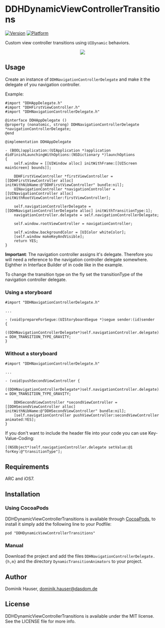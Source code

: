# DDHDynamicViewControllerTransitions

[![Version](http://cocoapod-badges.herokuapp.com/v/DDHDynamicViewControllerTransitions/badge.png)](http://cocoadocs.org/docsets/DDHDynamicViewControllerTransitions)
[![Platform](http://cocoapod-badges.herokuapp.com/p/DDHDynamicViewControllerTransitions/badge.png)](http://cocoadocs.org/docsets/DDHDynamicViewControllerTransitions)

Custom view controller transitions using `UIDynamic` behaviors.

<p align="center"><img src="http://recordit.co/S508shUd4K.gif"/></p>


## Usage

Create an instance of `DDHNavigationControllerDelegate` and make it the delegate of you navigation controller.

Example:

```objc
#import "DDHAppDelegate.h"
#import "DDHFirstViewController.h"
#import "DDHNavigationControllerDelegate.h"

@interface DDHAppDelegate ()
@property (nonatomic, strong) DDHNavigationControllerDelegate *navigationControllerDelegate;
@end

@implementation DDHAppDelegate

- (BOOL)application:(UIApplication *)application didFinishLaunchingWithOptions:(NSDictionary *)launchOptions
{
    self.window = [[UIWindow alloc] initWithFrame:[[UIScreen mainScreen] bounds]];

    DDHFirstViewController *firstViewController = [[DDHFirstViewController alloc] initWithNibName:@"DDHFirstViewController" bundle:nil];
    UINavigationController *navigationController = [[UINavigationController alloc] initWithRootViewController:firstViewController];
    
    self.navigationControllerDelegate = [[DDHNavigationControllerDelegate alloc] initWithTransitionType:1];
    navigationController.delegate = self.navigationControllerDelegate;
    
    self.window.rootViewController = navigationController;
    
    self.window.backgroundColor = [UIColor whiteColor];
    [self.window makeKeyAndVisible];
    return YES;
}

```

**Important**: The navigation controller assigns it's delegate. Therefore you will need a reference to the navigation controller delegate somewhere. Eighther in Interface Builder of in code like in the example.

To change the transition type on the fly set the transitionType of the navigation controller delegate.

### Using a storyboard

```objc
#import "DDHNavigationControllerDelegate.h"

...

- (void)prepareForSegue:(UIStoryboardSegue *)segue sender:(id)sender
{
    ((DDHNavigationControllerDelegate*)self.navigationController.delegate).transitionType = DDH_TRANSITION_TYPE_GRAVITY;
}
```

### Without a storyboard

```objc
#import "DDHNavigationControllerDelegate.h"

...

- (void)pushSecondViewController {
    ((DDHNavigationControllerDelegate*)self.navigationController.delegate).transitionType = DDH_TRANSITION_TYPE_GRAVITY;

    DDHSecondViewController *secondViewController = [[DDHSecondViewController alloc] initWithNibName:@"DDHSecondViewController" bundle:nil];
    [self.navigationController pushViewController:secondViewController animated:YES];
}
```

If you don't want to include the header file into your code you can use Key-Value-Coding:

```objc
[(NSObject*)self.navigationController.delegate setValue:@1 forKey:@"transitionType"];
```

## Requirements

ARC and iOS7.

## Installation

### Using CocoaPods

DDHDynamicViewControllerTransitions is available through [CocoaPods](http://cocoapods.org), to install
it simply add the following line to your Podfile:

    pod "DDHDynamicViewControllerTransitions"

### Manual

Download the project and add the files `DDHNavigationControllerDelegate.{h,m}` and the directory `DynamicTransitionAnimators` to your project.

## Author

Dominik Hauser, dominik.hauser@dasdom.de

## License

DDHDynamicViewControllerTransitions is available under the MIT license. See the LICENSE file for more info.


